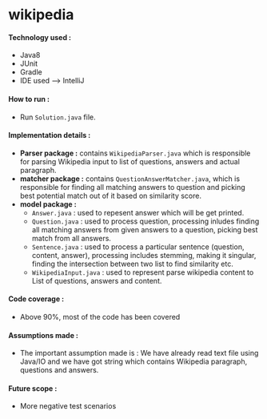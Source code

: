 # wikipedia

#### Technology used :
* Java8
* JUnit
* Gradle
* IDE used --> IntelliJ

#### How to run :
* Run `Solution.java` file.

#### Implementation details :
* **Parser package :** contains `WikipediaParser.java` which is responsible for parsing Wikipedia input to list of questions, answers and actual paragraph.
* **matcher package :** contains `QuestionAnswerMatcher.java`, which is responsible for finding all matching answers to question and picking best potential match out of it based on similarity score.
* **model package :**
  * `Answer.java` : used to repesent answer which will be get printed.
  * `Question.java` : used to process question, processing inludes finding all matching answers from given answers to a question, picking best match from all answers.
  * `Sentence.java` : used to process a particular sentence (question, content, answer), processing includes stemming, making it singular, finding the intersection between two list to find similarity etc.
  * `WikipediaInput.java` : used to represent parse wikipedia content to List of questions, answers and content.

#### Code coverage :
* Above 90%, most of the code has been covered

#### Assumptions made :
* The important assumption made is : We have already read text file using Java/IO and we have got string which contains Wikipedia paragraph, questions and answers.

#### Future scope :
* More negative test scenarios
